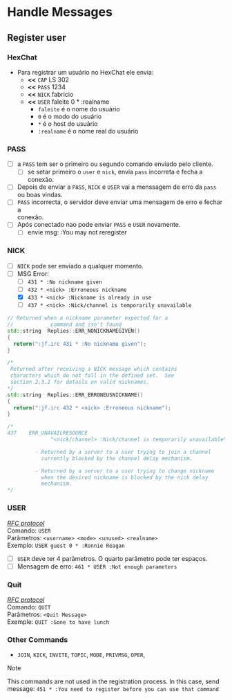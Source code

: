 # Handle Messages

## Register user

### HexChat
- Para registrar um usuário no HexChat ele envia:
  - **<<** `CAP` LS 302
  - **<<** `PASS` 1234
  - **<<** `NICK` fabricio
  - **<<** `USER` faleite 0 * :realname
    - `faleite` é o nome do usuário
    - `0` é o modo do usuário
    - `*` é o host do usuário
    - `:realname` é o nome real do usuário

### PASS
- [ ] a `PASS` tem ser o primeiro ou segundo comando enviado pelo cliente.
  - [ ] se setar primeiro o `user` e `nick`, envia `pass` incorreta e fecha a conexão.
- [ ] Depois de enviar a `PASS`, `NICK` e `USER` vai a menssagem de erro da `pass`\
 ou boas vindas.
- [ ] `PASS` incorrecta, o servidor deve enviar uma mensagem de erro e fechar a\
 conexão.
- [ ] Após conectado nao pode enviar `PASS` e `USER` novamente.
  - [ ] envie msg: :You may not reregister

### NICK
- [ ] `NICK` pode ser enviado a qualquer momento.
- [ ] MSG Error:
  - [ ] `431 * :No nickname given`
  - [ ] `432 * <nick> :Erroneous nickname`
  - [x] `433 * <nick> :Nickname is already in use`
  - [ ] `437 * <nick> :Nick/channel is temporarily unavailable`

```cpp
// Returned when a nickname parameter expected for a
//            command and isn't found
std::string  Replies::ERR_NONICKNAMEGIVEN()
{
  return(":jf.irc 431 * :No nickname given");
}

/*
 Returned after receiving a NICK message which contains
 characters which do not fall in the defined set.  See
 section 2.3.1 for details on valid nicknames.
*/
std::string  Replies::ERR_ERRONEUSNICKNAME()
{
  return(":jf.irc 432 * <nick> :Erroneous nickname");
}

/*
437    ERR_UNAVAILRESOURCE
              "<nick/channel> :Nick/channel is temporarily unavailable"

         - Returned by a server to a user trying to join a channel
           currently blocked by the channel delay mechanism.

         - Returned by a server to a user trying to change nickname
           when the desired nickname is blocked by the nick delay
           mechanism.
*/
```

### USER
[*RFC protocol*](https://datatracker.ietf.org/doc/html/rfc2812#section-3.1.3)\
Comando: `USER`\
Parâmetros: `<username> <mode> <unused> <realname>`\
Exemplo: `USER guest 0 * :Ronnie Reagan`
- [ ] `USER` deve ter 4 parâmetros. O quarto parâmetro pode ter espaços.
- [ ] Mensagem de erro: `461 * USER :Not enough parameters`

### Quit
[*RFC protocol*](https://datatracker.ietf.org/doc/html/rfc2812#section-3.1.7)\
Comando: `QUIT`\
Parâmetros: `<Quit Message>`\
Exemple: `QUIT :Gone to have lunch`

### Other Commands
- `JOIN`, `KICK`, `INVITE`, `TOPIC`, `MODE`, `PRIVMSG`, `OPER`,
> [!NOTE]
> This commands are not used in the registration process.
> In this case, send message: `451 * :You need to register before you can use that command`

<!-- `PART`,  `NAMES`, `LIST`,   `NOTICE`, `MOTD`, `LUSERS`, `VERSION`, `STATS`, `LINKS`, `TIME`, `CONNECT`, `TRACE`, `ADMIN`, `INFO`, `SERVLIST`, `SQUERY`, `WHO`, `WHOIS`, `WHOWAS`, `ISON` -->
